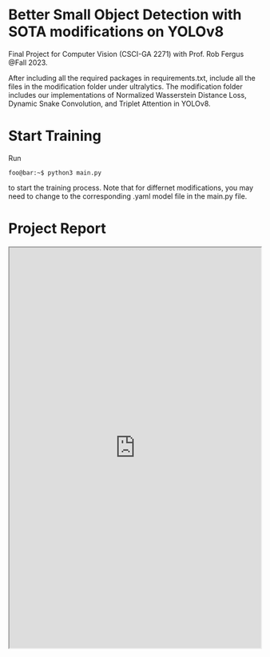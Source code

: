 # Better Small Object Detection with SOTA modifications on YOLOv8
Final Project for Computer Vision (CSCI-GA 2271) with Prof. Rob Fergus @Fall 2023.



After including all the required packages in requirements.txt, include all the files in the modification folder under ultralytics. The modification folder includes our implementations of Normalized Wasserstein Distance Loss, Dynamic Snake Convolution, and Triplet Attention in YOLOv8. 

# Start Training
Run
```console
foo@bar:~$ python3 main.py
```
to start the training process. Note that for differnet modifications, you may need to change to the corresponding .yaml model file in the main.py file.

# Project Report

<iframe width="100%" height="800" src="https://github.com/Pinze-Yu/CV_Final_Project/blob/main/CV_Project_Report_YOLOv8_Improvements_Yu_and_Wu.pdf">

# Results
![alt text](https://github.com/Pinze-Yu/CV_Final_Project/blob/main/PR_curve_results.png?raw=True)
![alt text](https://github.com/Pinze-Yu/CV_Final_Project/blob/main/results_table.png?raw=True)
